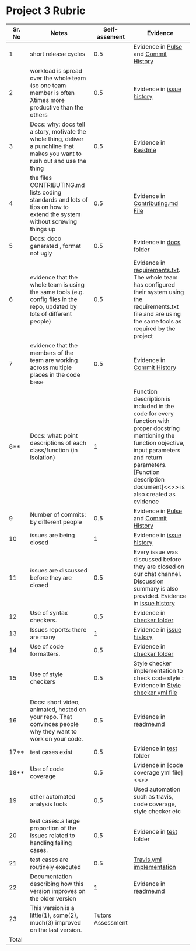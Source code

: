 # Project 3 Rubric


Sr. No| Notes|Self-assement|Evidence|
|----|--------|------|-------|
1| short release cycles | 0.5 | Evidence in [Pulse](https://github.com/SEProjGrp5/ScheduleBot/pulse) and [Commit History](https://github.com/SEProjGrp5/ScheduleBot/commits/main) |
2| workload is spread over the whole team (so one team member is often Xtimes more productive than the others| 0.5 | Evidence in [issue history](https://github.com/SEProjGrp5/ScheduleBot/projects/2)|
3| Docs: why: docs tell a story, motivate the whole thing, deliver a punchline that makes you want to rush out and use the thing|0.5| Evidence in [Readme](https://github.com/SEProjGrp5/ScheduleBot#readme)|
4| 	the files CONTRIBUTING.md lists coding standards and lots of tips on how to extend the system without screwing things up|0.5|Evidence in [Contributing.md File](https://github.com/SEProjGrp5/ScheduleBot/blob/main/CONTRIBUTING.md)|
5| Docs: doco generated , format not ugly| 0.5 | Evidence in [docs](https://github.com/SEProjGrp5/ScheduleBot/tree/main/docs) folder|
6| evidence that the whole team is using the same tools (e.g. config files in the repo, updated by lots of different people)|0.5|Evidence in [requirements.txt](https://github.com/SEProjGrp5/ScheduleBot/blob/main/requirements.txt). The whole team has configured their system using the requirements.txt file and are using the same tools as required by the project|
7| evidence that the members of the team are working across multiple places in the code base |0.5| Evidence in [Commit History](https://github.com/SEProjGrp5/ScheduleBot/commits/main)|
8**|Docs: what: point descriptions of each class/function (in isolation)| 1 | Function description is included in the code for every function with proper docstring mentioning the function objective, input parameters and return parameters. [Function description document]<<>> is also created as evidence|
9|Number of commits: by different people |0.5| Evidence in [Pulse](https://github.com/SEProjGrp5/slash/pulse) and [Commit History](https://github.com/SEProjGrp5/ScheduleBot/commits/main)|
10|issues are being closed|1|Evidence in [issue history](https://github.com/SEProjGrp5/ScheduleBot/projects/2)|
11| issues are discussed before they are closed |0.5| Every issue was discussed before they are closed on our chat channel. Discussion summary is also provided. Evidence in [issue history](https://github.com/SEProjGrp5/ScheduleBot/projects/2)|
12|Use of syntax checkers.|0.5|  Evidence in [checker folder](https://github.com/SEProjGrp5/ScheduleBot/tree/main/checkers)| 
13| Issues reports: there are many|1| Evidence in [issue history](https://github.com/SEProjGrp5/ScheduleBot/projects/2)|
14|	Use of code formatters. |0.5| Evidence in [checker folder](https://github.com/SEProjGrp5/ScheduleBot/tree/main/checkers) |
15| Use of style checkers |0.5|Style checker implementation to check code style : Evidence in [Style checker yml file](https://github.com/SEProjGrp5/ScheduleBot/blob/main/checkers/PycharmStyleSyntax.xml)|
16|	Docs: short video, animated, hosted on your repo. That convinces people why they want to work on your code. | 0.5 | Evidence in [readme.md](https://github.com/SEProjGrp5/ScheduleBot#schedulebot)|
17**| test cases exist |0.5| Evidence in [test](https://github.com/SEProjGrp5/ScheduleBot/tree/main/test) folder|
18**| Use of code coverage|0.5|Evidence in [code coverage yml file]<<>>|
19| other automated analysis tools|0.5| Used automation such as travis, code coverage, style checker etc |
20| test cases:.a large proportion of the issues related to handling failing cases.|0.5|Evidence in [test](https://github.com/SEProjGrp5/slash/blob/main/.github/workflows/workflow.yml) folder|
21| test cases are routinely executed|0.5 | [Travis.yml implementation](https://github.com/SEProjGrp5/ScheduleBot/blob/main/.travis.yml)|
22| Documentation describing how this version improves on the older version|1| Evidence in [readme.md](https://github.com/SEProjGrp5/ScheduleBot/blob/main/README.md#whats-new-in-v3)|
23| This version is a little(1), some(2), much(3) improved on the last version.| Tutors Assessment ||
Total| |  |

